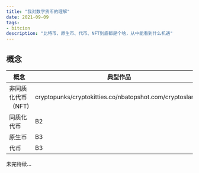 ```yaml
---
title: "我对数字货币的理解"
date: 2021-09-09
tags:
- bitcion
description: "比特币、原生币、代币、NFT到底都是个啥，从中能看到什么机遇"
---
```


## 概念

概念 | 典型作品 | 平台/市场
---------|----------|---------
 非同质化代币（NFT)  | cryptopunks/cryptokitties.co/nbatopshot.com/cryptoslam.io | opensea.io/sandbox.game/淘宝店发行/Rarible/幻核
 同质化代币 | B2 | C2
 原生币 | B3 | C3
 代币 | B3 | C3

未完待续...
